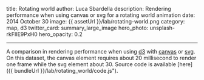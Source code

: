 title: Rotating world
author: Luca Sbardella
description: Rendering performance when using canvas or svg for a rotating world animation
date: 2014 October 30
image: {{ assetUrl }}/lab/rotating-world.png
category: map, d3
twitter_card: summary_large_image
hero_photo: unsplash-rkFIIE9PxH0
hero_opacity: 0.2

---

<module-component src="{{ bundleUrl }}/lab/rotating_world/code.js"
  geometry="{{ assetUrl }}/lab/world-topo.json"
  aspectratio="70%">
</module-component>

A comparison in rendering performance when using [d3](https://d3js.org/) with
[canvas](http://en.wikipedia.org/wiki/Canvas_element) or [svg](http://en.wikipedia.org/wiki/Scalable_Vector_Graphics).
On this dataset, the canvas element requires about 20 millisecond to render one
frame while the svg element about 30.
Source code is available [here]({{ bundleUrl }}/lab/rotating_world/code.js").
